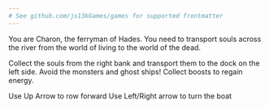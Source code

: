 ```yaml
---
# See github.com/js13kGames/games for supported frontmatter
---
```

You are Charon, the ferryman of Hades. You need to transport souls across the river from the world of living to the world of the dead.

Collect the souls from the right bank and transport them to the dock on the left side. Avoid the monsters and ghost ships! Collect boosts to regain energy.

Use Up Arrow to row forward
Use Left/Right arrow to turn the boat